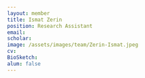 ```yaml
---
layout: member
title: Ismat Zerin
position: Research Assistant
email: 
scholar: 
image: /assets/images/team/Zerin-Ismat.jpeg
cv: 
BioSketch: 
alum: false
---
```

